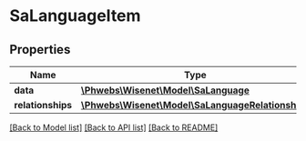 # SaLanguageItem

## Properties
Name | Type | Description | Notes
------------ | ------------- | ------------- | -------------
**data** | [**\Phwebs\Wisenet\Model\SaLanguage**](SaLanguage.md) |  | [optional] 
**relationships** | [**\Phwebs\Wisenet\Model\SaLanguageRelationships**](SaLanguageRelationships.md) |  | [optional] 

[[Back to Model list]](../../README.md#documentation-for-models) [[Back to API list]](../../README.md#documentation-for-api-endpoints) [[Back to README]](../../README.md)

